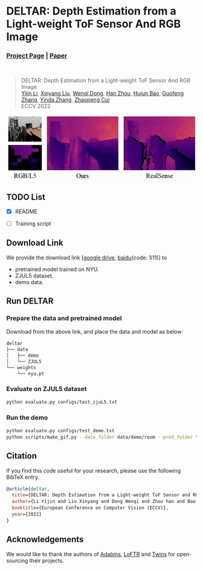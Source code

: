 # DELTAR: Depth Estimation from a Light-weight ToF Sensor And RGB Image
### [Project Page](https://zju3dv.github.io/deltar/) | [Paper](https://arxiv.org/pdf/2209.13362.pdf)
<br/>

> DELTAR: Depth Estimation from a Light-weight ToF Sensor And RGB Image  
> [Yijin Li](https://github.com/eugenelyj), [Xinyang Liu](https://github.com/QsingHuan), [Wenqi Dong](https://github.com/wqdong8), [Han Zhou](https://github.com/asdiuzd), [Hujun Bao](http://www.cad.zju.edu.cn/home/bao), [Guofeng Zhang](http://www.cad.zju.edu.cn/home/gfzhang), [Yinda Zhang](https://www.zhangyinda.com), [Zhaopeng Cui](https://zhpcui.github.io)  
> ECCV 2022

![Demo Video](https://github.com/eugenelyj/open_access_assets/raw/master/deltar/comp_realsense_short.gif)

## TODO List
- [x] README
- [ ] Training script


## Download Link

We provide the download link [[google drive](https://drive.google.com/drive/folders/1ZGUdagrmFDr90Lm6qG1FkbZR_Tgpmr64?usp=share_link), [baidu](https://pan.baidu.com/s/13qoVoZejiRzmoJGkFJdh0w?pwd=1i11)(code: 1i11)] to
  - pretrained model trained on NYU.
  - ZJUL5 dataset.
  - demo data.


## Run DELTAR

### Prepare the data and pretrained model
Download from the above link, and place the data and model as below: 


```
deltar
├── data
│   ├── demo
│   └── ZJUL5
└── weights
    └── nyu.pt
```

### Evaluate on ZJUL5 dataset

```bash
python evaluate.py configs/test_zjuL5.txt
```

### Run the demo

```bash
python evaluate.py configs/test_demo.txt
python scripts/make_gif.py --data_folder data/demo/room --pred_folder tmp/room
```


## Citation

If you find this code useful for your research, please use the following BibTeX entry.

```bibtex
@article{deltar,
  title={DELTAR: Depth Estimation from a Light-weight ToF Sensor and RGB Image},
  author={Li Yijin and Liu Xinyang and Dong Wenqi and Zhou han and Bao Hujun and Zhang Guofeng and Zhang Yinda and Cui Zhaopeng},
  booktitle={European Conference on Computer Vision (ECCV)},
  year={2022}
}
```

## Acknowledgements

We would like to thank the authors of [Adabins](https://github.com/shariqfarooq123/AdaBins), [LoFTR](https://github.com/zju3dv/LoFTR) and [Twins](https://github.com/Meituan-AutoML/Twins) for open-sourcing their projects.


